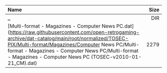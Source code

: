 |Name|Size|
|:---|---:|
|[..](../index.html)|DIR|
|[Multi-format - Magazines - Computer News PC.dat](https://raw.githubusercontent.com/open-retrogaming-archive/dat-catalog/main/root/normalized/TOSEC-PIX/Multi-format/Magazines/Computer News PC/Multi-format - Magazines - Computer News PC/Multi-format - Magazines - Computer News PC (TOSEC-v2010-01-21_CM).dat)|2279|
